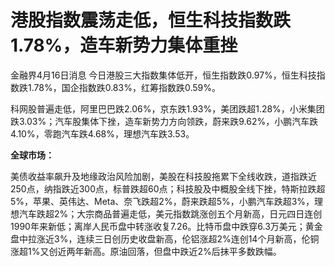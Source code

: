 # 港股指数震荡走低，恒生科技指数跌1.78%，造车新势力集体重挫

金融界4月16日消息 今日港股三大指数集体低开，恒生指数跌0.97%，恒生科技指数跌1.78%，国企指数跌0.83%，红筹指数跌0.59%。

科网股普遍走低，阿里巴巴跌2.06%，京东跌1.93%，美团跌超1.28%，小米集团跌3.03%；汽车股集体下挫，造车新势力方向领跌，蔚来跌9.62%，小鹏汽车跌4.10%，零跑汽车跌4.68%，理想汽车跌3.53。

**全球市场：**

美债收益率飙升及地缘政治风险加剧，美股在科技股拖累下全线收跌，道指跌近250点，纳指跌近300点，标普跌超60点；科技股及中概股全线下挫，特斯拉跌超5%，苹果、英伟达、Meta、奈飞跌超2%，蔚来跌超5%，小鹏汽车跌超3%，理想汽车跌超2%；大宗商品普遍走低，美元指数跳涨创五个月新高，日元四日连创1990年来新低；离岸人民币盘中转涨收复7.26。比特币盘中跌穿6.3万美元；黄金盘中拉涨近3%，连续三日创历史收盘新高，伦铝涨超2%连创14个月新高，伦铜涨超1%又创近两年新高。原油回落，但盘中跌近2%后抹平多数跌幅。


